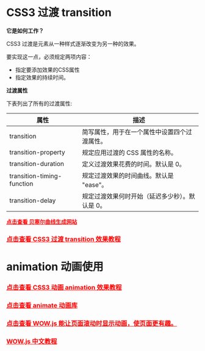 # CSS3 过渡 transition

**它是如何工作？**

CSS3 过渡是元素从一种样式逐渐改变为另一种的效果。

要实现这一点，必须规定两项内容：

- 指定要添加效果的CSS属性
- 指定效果的持续时间。

**过渡属性**

下表列出了所有的过渡属性:

|属性| 	描述 	|
| ---- | ---- |
|transition 	|简写属性，用于在一个属性中设置四个过渡属性。 |
|transition-property 	|规定应用过渡的 CSS 属性的名称。 	|
|transition-duration 	|定义过渡效果花费的时间。默认是 0。 |
|transition-timing-function |	规定过渡效果的时间曲线。默认是 "ease"。 |
|transition-delay |	规定过渡效果何时开始（延迟多少秒）。默认是 0。|

**<a href="https://cubic-bezier.com/#.17,.67,.83,.67" target="_blank" style="color:red">点击查看 贝塞尔曲线生成网站</a>**

### <a href="https://www.runoob.com/css3/css3-transitions.html" target="_blank" style="color:red">点击查看 CSS3 过渡 transition 效果教程</a>


# animation 动画使用

### <a href="https://www.runoob.com/css3/css3-animations.html" target="_blank" style="color:red">点击查看 CSS3 动画 animation 效果教程</a>

### <a href="https://animate.style/" target="_blank" style="color:red">点击查看 animate 动画库</a> 

### <a href="https://wowjs.uk/" target="_blank" style="color:red">点击查看 WOW.js 能让页面滚动时显示动画，使页面更有趣。</a> 

### <a href="https://www.dowebok.com/131.html" target="_blank" style="color:red">WOW.js 中文教程</a> 

<!-- ## animation 属性

### 1. animation-name

**检索或设置对象所应用的动画名称，必须与规则@keyframes 配合使用，因为动画名称由@keyframes 定义**

#### 1.1 @keyframes

**指定动画名称和动画效果。**

##### 语法：`@keyframes <identifier> { <keyframes-blocks> }`

- `<identifier>`定义一个动画名称
- `<keyframes-blocks>`定义动画在每个阶段的样式，即帧动画。

```css
/*使用关键字 from 和 to*/

@keyframes show {
  from {
    opacity: 0;
  }
  to {
    opacity: 1;
  }
}

@-webkit-keyframes show {
  from {
    opacity: 0;
  }
  to {
    opacity: 1;
  }
}

@-moz-keyframes show {
  from {
    opacity: 0;
  }
  to {
    opacity: 1;
  }
}
```

```css
/*使用form、to、百分比*/

@keyframes testanimations {
  from {
    transform: translate(0, 0);
  }
  20% {
    transform: translate(20px, 20px);
  }
  40% {
    transform: translate(40px, 0);
  }
  60% {
    transform: translate(60px, 20);
  }
  80% {
    transform: translate(80px, 0);
  }
  to {
    transform: translate(100px, 20px);
  }
}
```

```css
/*使用百分比定义动画过程，0%不能简写成0,0是非标准语法（虽然有些浏览器支持）。*/

@keyframes testanimations {
  0% {
    transform: translate(0, 0);
  }
  20% {
    transform: translate(20px, 20px);
  }
  40% {
    transform: translate(40px, 0);
  }
  60% {
    transform: translate(60px, 20px);
  }
  80% {
    transform: translate(80px, 0);
  }
  100% {
    transform: translate(100px, 20px);
  }
}
```

#### 1.2 使用

```css
/*animation-name: show; 单独设置动画名称*/
animation-name: show;
-webkit-animation-name: show;
-moz-animation-name: show;
```

### 2.animation-duration

**检索或设置对象动画的持续时间**

```css
animation-duration: 2s;
-webkit-animation-duration: 2s;
-moz--animation-duration: 2s;

animation-duration: 2000ms;
-webkit-animation-duration: 2000ms;
-moz-animation-duration: 2000ms;
```

### 3.animation-timing-function

**检索或设置对象动画的过渡类型**

#### 1.属性值

- linear：线性过渡。等同于贝塞尔曲线(0.0, 0.0, 1.0, 1.0)
- ease：平滑过渡。等同于贝塞尔曲线(0.25, 0.1, 0.25, 1.0)
- ease-in：由慢到快。等同于贝塞尔曲线(0.42, 0, 1.0, 1.0)
- ease-out：由快到慢。等同于贝塞尔曲线(0, 0, 0.58, 1.0)
- ease-in-out：由慢到快再到慢。等同于贝塞尔曲线(0.42, 0, 0.58, 1.0)
- step-start：等同于 steps(1, start)
- step-end：等同于 steps(1, end)
- steps(`<integer>`[, [ start | end ] ]?)：接受两个参数的步进函数。第一个参数必须为正整数，指定函数的步数。第二个参数取值可以是 start 或 end，指定每一步的值发生变化的时间点。第二个参数是可选的，默认值为 end。
- cubic-bezier(`<number>`, `<number>`, `<number>`, `<number>`)：特定的贝塞尔曲线类型，4 个数值需在[0, 1]区间内

```css
animation-timing-function: ease-out;
-webkit-animation-timing-function: ease-out;
-moz-animation-timing-function: ease-out;
```

### 4. animation-delay

**定义动画于何时开始，即从动画应用在元素上到动画开始的这段时间的长度。**

**0s 是该属性的默认值，代表动画在应用到元素上后立即开始执行。否则，该属性的值代表动画样式应用到元素上后到开始执行前的时间长度；**

**定义一个负值会让动画立即开始。但是动画会从它的动画序列中某位置开始。例如，如果设定值为-1s，动画会从它的动画序列的第 1 秒位置处立即开始。**

```css
animation-delay: 2s;
-webkit-animation-delay: 2s;
-moz-animation-delay: 2s;
```

### 5. animation-iteration-count

**检索或设置对象动画的循环次数**

#### 属性值

- infinite：无限循环
- `<number>`：指定动画的具体循环次数

```css
animation-iteration-count: infinite;
-webkit-animation-iteration-count: infinite;
-moz-animation-iteration-count: infinite;
``
```

### 6.animation-direction

**检索或设置对象动画在循环中是否反向运动**

#### 属性值

- normal：正常方向
- reverse：反方向运行
- alternate：动画先正常运行再反方向运行，并持续交替运行
- alternate-reverse：动画先反运行再正方向运行，并持续交替运行

```css
animation-direction: reverse;
-webkit-animation-direction: reverse;
-moz-animation-direction: reverse;
```

### 7.animation-play-state

**定义一个动画是否运行或者暂停。可以通过查询它来确定动画是否正在运行。另外，它的值可以被设置为暂停和恢复的动画的重放。**

#### 属性值

- running：当前动画正在运行。
- paused：当前动画已被停止。

```css
animation-play-state: running;
-webkit-animation-play-state: running;
-moz-animation-play-state: running;
```

### 8. animation-fill-mode

**规定动画在播放之前或之后，其动画效果是否可见。**

#### 属性值

- none：不改变默认行为
- forwards：当动画完成后，保持最后一个属性值（在最后一个关键帧中定义）。
- backwards：在 animation-delay 所指定的一段时间内，在动画显示之前，应用开始属性值（在第一个关键帧中定义）。
- both：向前和向后填充模式都被应用。

```css
animation-fill-mode: forwards;
-webkit-animation-fill-mode: forwards;
-moz-animation-fill-mode: forwards;
```

## animation 简写

**animation 属性是 animation-name，animation-duration, animation-timing-function，animation-delay，animation-iteration-count，animation-direction，animation-fill-mode 和 animation-play-state 属性的一个简写属性形式。**

```css
/*animation 简写可能书写顺序*/

/* duration | timing-functnion | delay | iteration-count | direction | fill-mode | play-state | name*/
animation: 3s ease-in 1s 2 reverse both paused slidein;

/* duration | timing-function | delay | name */
animation: 3s linear 1s slidein;

/* duration | name */
animation: 3s slidein;
```

### 语法

**animation 属性用来指定一组或多组动画，每组之间用逗号相隔。**

**每组动画规定的属性如下：**

- 以下属性只能出现 0 次或 1 次：
  - animation-timing-function
  - animation-iteration-count
  - animation-direction
  - animation-fill-mode
  - animation-play-state
- animation 的 name 值可能是：none，用户自定义字符串标识符， `<string>`
- `<time>` 可能会出现 0、1 或 2 次,提供一个 time 参数，则为`animation-duration`的值定义。提供两个 time 参数，则为`animation-duration` 和 `animation-delay`的值定义

## 案例

### 赛隆人之眼

```html
<div class="animation-box">
  <div class="text-box">
    
  </div>
  <div class="cylon_eye"></div>
</div>
```

```css
.animation-box {
  background-color: black;
  height: 25px;
  width: 100%;
  overflow: hidden;
}

.text-box {
  color: white;
  float: left;
  margin-left: 2%;
}

.cylon_eye {
  background-color: red;
  background-image: linear-gradient(
    to right,
    rgba(0, 0, 0, 0.9) 25%,
    rgba(0, 0, 0, 0.1) 50%,
    rgba(0, 0, 0, 0.9) 75%
  );
  color: white;
  height: 100%;
  width: 20%;

  -webkit-animation: 4s linear 0s infinite alternate move_eye;
  animation: 4s linear 0s infinite alternate move_eye;
}

@-webkit-keyframes move_eye {
  from {
    margin-left: -20%;
  }

  to {
    margin-left: 100%;
  }
}

@keyframes move_eye {
  from {
    margin-left: -20%;
  }

  to {
    margin-left: 100%;
  }
}
```

### 加载动画

```html
<div class="load-wrapper">
  <div class="load-bar"></div>
  <div class="load-bar"></div>
  <div class="load-bar"></div>
  <div class="load-bar"></div>
  <div class="load-bar"></div>
  <div class="load-bar"></div>
  <div class="load-bar"></div>
</div>
```

```css
.load-wrapper {
  display: flex;
  justify-content: space-around;
  align-items: center;
  flex-wrap: nowrap;
  width: 100px;
  height: 100px;
}

.load-bar {
  width: 10%;
  height: 0;
  background-color: skyblue;
  animation: 2s linear 2s infinite alternate move;
}

.load-bar:nth-of-type(1) {
  animation-delay: -2s;
  background-color: rgb(25, 184, 247);
}

.load-bar:nth-of-type(2) {
  animation-delay: -1.5s;
  background-color: rgb(91, 195, 236);
}

.load-bar:nth-of-type(3) {
  animation-delay: -1s;
  background-color: rgb(91, 195, 236);
}

.load-bar:nth-of-type(4) {
  animation-delay: -0.5s;
  background-color: rgb(156, 218, 243);
}

.load-bar:nth-of-type(5) {
  animation-delay: 0s;
  background-color: rgb(184, 223, 238);
}

.load-bar:nth-of-type(6) {
  animation-delay: 1s;
  background-color: rgb(217, 233, 240);
}

@keyframes move {
  from {
    height: 0;
  }

  to {
    height: 100%;
  }
}
``` -->
